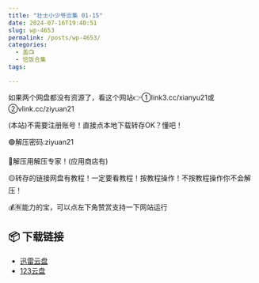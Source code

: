 ```yaml
---
title: "壮士小少爷🈴集 01-15"
date: 2024-07-16T19:40:51
slug: wp-4653
permalink: /posts/wp-4653/
categories:
  - 盖📺
  - 恰饭合集
tags:

---
```


如果两个网盘都没有资源了，看这个网站👉①link3.cc/xianyu21或②vlink.cc/ziyuan21

(本站)不需要注册账号！直接点本地下载转存OK？懂吧！

🟢解压密码:ziyuan21

🔵解压用解压专家！(应用商店有)

🟡转存的链接网盘有教程！一定要看教程！按教程操作！不按教程操作你不会解压！

💰🈶能力的宝，可以点左下角赞赏支持一下网站运行

## 📦 下载链接
- [迅雷云盘](https://blziyuan21.com/pay-download/4653?key=93ee73ddf1&down_id=0)
- [123云盘](https://blziyuan21.com/pay-download/4653?key=93ee73ddf1&down_id=1)


